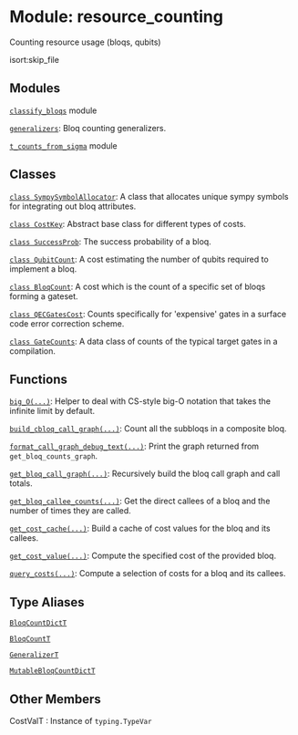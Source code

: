 # Module: resource_counting


Counting resource usage (bloqs, qubits)



isort:skip_file
## Modules

[`classify_bloqs`](../qualtran/resource_counting/classify_bloqs.md) module

[`generalizers`](../qualtran/resource_counting/generalizers.md): Bloq counting generalizers.

[`t_counts_from_sigma`](../qualtran/resource_counting/t_counts_from_sigma.md) module

## Classes

[`class SympySymbolAllocator`](../qualtran/resource_counting/SympySymbolAllocator.md): A class that allocates unique sympy symbols for integrating out bloq attributes.

[`class CostKey`](../qualtran/resource_counting/CostKey.md): Abstract base class for different types of costs.

[`class SuccessProb`](../qualtran/resource_counting/SuccessProb.md): The success probability of a bloq.

[`class QubitCount`](../qualtran/resource_counting/QubitCount.md): A cost estimating the number of qubits required to implement a bloq.

[`class BloqCount`](../qualtran/resource_counting/BloqCount.md): A cost which is the count of a specific set of bloqs forming a gateset.

[`class QECGatesCost`](../qualtran/resource_counting/QECGatesCost.md): Counts specifically for 'expensive' gates in a surface code error correction scheme.

[`class GateCounts`](../qualtran/resource_counting/GateCounts.md): A data class of counts of the typical target gates in a compilation.

## Functions

[`big_O(...)`](../qualtran/resource_counting/big_O.md): Helper to deal with CS-style big-O notation that takes the infinite limit by default.

[`build_cbloq_call_graph(...)`](../qualtran/resource_counting/build_cbloq_call_graph.md): Count all the subbloqs in a composite bloq.

[`format_call_graph_debug_text(...)`](../qualtran/resource_counting/format_call_graph_debug_text.md): Print the graph returned from `get_bloq_counts_graph`.

[`get_bloq_call_graph(...)`](../qualtran/resource_counting/get_bloq_call_graph.md): Recursively build the bloq call graph and call totals.

[`get_bloq_callee_counts(...)`](../qualtran/resource_counting/get_bloq_callee_counts.md): Get the direct callees of a bloq and the number of times they are called.

[`get_cost_cache(...)`](../qualtran/resource_counting/get_cost_cache.md): Build a cache of cost values for the bloq and its callees.

[`get_cost_value(...)`](../qualtran/resource_counting/get_cost_value.md): Compute the specified cost of the provided bloq.

[`query_costs(...)`](../qualtran/resource_counting/query_costs.md): Compute a selection of costs for a bloq and its callees.

## Type Aliases

[`BloqCountDictT`](../qualtran/resource_counting/BloqCountDictT.md)

[`BloqCountT`](../qualtran/resource_counting/BloqCountT.md)

[`GeneralizerT`](../qualtran/resource_counting/GeneralizerT.md)

[`MutableBloqCountDictT`](../qualtran/resource_counting/MutableBloqCountDictT.md)



<h2 class="add-link">Other Members</h2>

CostValT<a id="CostValT"></a>
: Instance of `typing.TypeVar`


